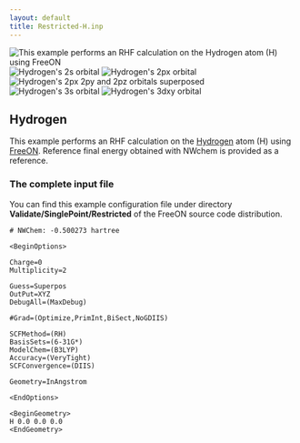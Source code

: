 ```yaml
---
layout: default
title: Restricted-H.inp
---
```


![This example performs an RHF calculation on the [Hydrogen](http://en.wikipedia.org/wiki/Hydrogen) atom (H) using [FreeON](http://freeon.org) ](H_1s.png "fig:This example performs an RHF calculation on the Hydrogen atom (H) using FreeON ") ![Hydrogen's 2s orbital ](H_2s.png "fig:Hydrogen's 2s orbital ") ![Hydrogen's 2px orbital ](H_2px.png "fig:Hydrogen's 2px orbital ") ![Hydrogen's 2px 2py and 2pz orbitals superposed ](H_2pxyz.png "fig:Hydrogen's 2px 2py and 2pz orbitals superposed ") ![Hydrogen's 3s orbital ](H_3s.png "fig:Hydrogen's 3s orbital ") ![Hydrogen's 3dxy orbital ](H_3dxy.png "fig:Hydrogen's 3dxy orbital ")

Hydrogen
--------

This example performs an RHF calculation on the [Hydrogen](http://en.wikipedia.org/wiki/Hydrogen) atom (H) using [FreeON](http://freeon.org). Reference final energy obtained with NWchem is provided as a reference.

### The complete input file

You can find this example configuration file under directory **Validate/SinglePoint/Restricted** of the FreeON source code distribution.


    # NWChem: -0.500273 hartree

    <BeginOptions>

    Charge=0
    Multiplicity=2

    Guess=Superpos
    OutPut=XYZ
    DebugAll=(MaxDebug)

    #Grad=(Optimize,PrimInt,BiSect,NoGDIIS)

    SCFMethod=(RH)
    BasisSets=(6-31G*)
    ModelChem=(B3LYP)
    Accuracy=(VeryTight)
    SCFConvergence=(DIIS)

    Geometry=InAngstrom

    <EndOptions>

    <BeginGeometry>
    H 0.0 0.0 0.0
    <EndGeometry>

